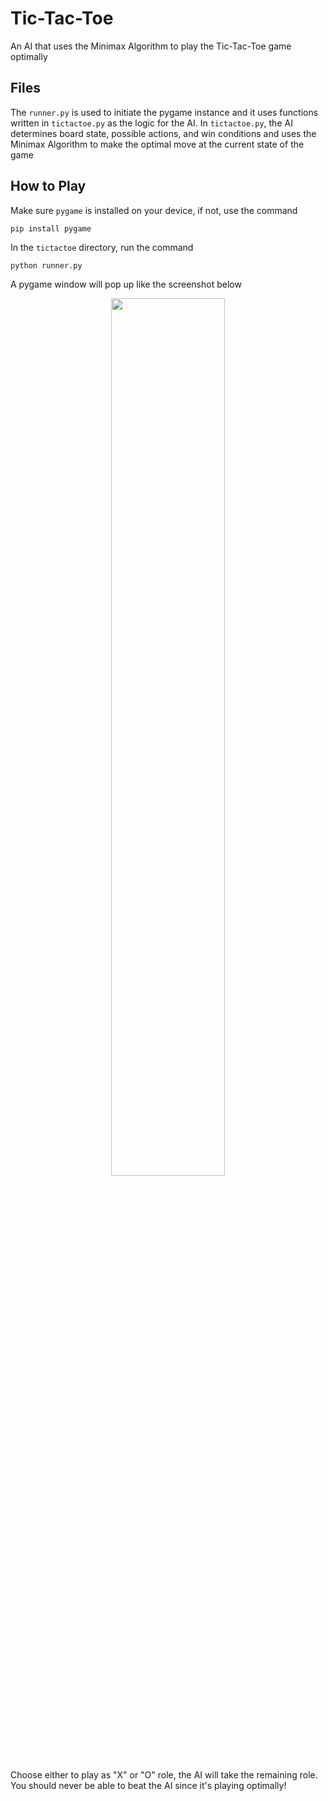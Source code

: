 # Tic-Tac-Toe

An AI that uses the Minimax Algorithm to play the Tic-Tac-Toe game optimally

## Files

The `runner.py` is used to initiate the pygame instance and it uses functions written in `tictactoe.py` as the logic for the AI. In `tictactoe.py`, the AI determines board state, possible actions, and win conditions and uses the Minimax Algorithm to make the optimal move at the current state of the game

## How to Play

Make sure `pygame` is installed on your device, if not, use the command

`pip install pygame`

In the `tictactoe` directory, run the command

`python runner.py`

A pygame window will pop up like the screenshot below

<p align="center">
<img src="https://user-images.githubusercontent.com/99038613/174504591-79a6821a-98ab-4195-b9a5-cd654ef16fed.png" width="60%" height="60%">
</p>

Choose either to play as "X" or "O" role, the AI will take the remaining role. You should never be able to beat the AI since it's playing optimally!

